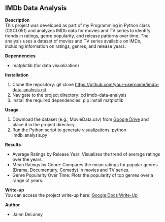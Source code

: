 <h2>IMDb Data Analysis</h2>

<strong>Description</strong>
<br/> This project was developed as part of my Programming in Python class (CSCI 051) and analyzes IMDb data for movies and TV series to identify trends in ratings, genre popularity, and release patterns over time. The analysis uses a dataset of movies and TV series available on IMDb, including information on ratings, genres, and release years.

<strong>Dependencies</strong>
- matplotlib (for data visualization)

<strong>Installation</strong>
1. Clone the repository:
   git clone https://github.com/your-username/imdb-data-analysis.git
2. Navigate to the project directory:
   cd imdb-data-analysis
3. Install the required dependencies:
   pip install matplotlib

<strong>Usage</strong>
1. Download the dataset (e.g., MovieData.csv) from [Google Drive](https://drive.google.com/file/d/13E4nh8On5egex3IQVMhNPtdB1lX0JjA_/view?usp=sharing) and place it in the project directory.
2. Run the Python script to generate visualizations:
   python imdb_analysis.py

<strong>Results</strong>
- Average Ratings by Release Year: Visualizes the trend of average ratings over the years.
- Mean Ratings by Genre: Compares the mean ratings for popular genres (Drama, Documentary, Comedy) in movies and TV series.
- Genre Popularity Over Time: Plots the popularity of top genres over a range of years.

<strong>Write-up</strong>
<br/> You can access the project write-up here: [Google Docs Write-Up](https://docs.google.com/document/d/1htcUJFUnEPBiiEPaKRltRRVGnvK8_A2un6kr2brxBmA/edit?usp=sharing)

<strong>Author</strong>
- Jalen DeLoney
